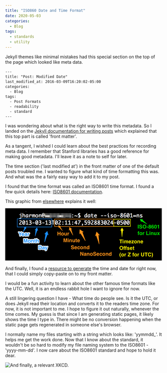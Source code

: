 ```yaml
---
title: "ISO860 Date and Time Format"
date: 2020-05-03
categories:
  - Blog
tags:
  - standards
  - utility
---
```


Jekyll themes like minimal mistakes had this special section on the top of the page which looked like meta data.

```
---
title: "Post: Modified Date"
last_modified_at: 2016-03-09T16:20:02-05:00
categories:
  - Blog
tags:
  - Post Formats
  - readability
  - standard
---
```

I was wondering about what is the right way to write this metadata. So I landed on the [Jekyll documentation for writing posts](https://jekyllrb.com/docs/posts/#displaying-an-index-of-posts) which explained that this top part is called 'front matter'.

As a tangent, I wished I could learn about the best practices for recording meta data. I remember that Stanford libraries has a good reference for making good metadata. I'll leave it as a note to self for later.

The time section ('last modified at') in the front matter of one of the default posts troubled me. I wanted to figure what kind of time formatting this was. And what was the a fairly easy way to add it to my post.

I found that the time format was called an ISO8601 time format. I found a few quick details here: [ISO8601 documentation](https://www.iso.org/iso-8601-date-and-time-format.html).

This graphic from [elsewhere](http://apiux.com/2013/03/20/5-laws-api-dates-and-times/) explains it well:

![ISO8601 explained](/assets/images/iso-8601.png)

And finally, I found a [resource to generate](https://www.utctime.net/) the time and date for right now, that I could simply copy-paste on to my front matter.

I would be a fun activity to learn about the other famous time formats like the UTC. Well, it is an endless rabbit hole I want to ignore for now.

A still lingering question I have - What time do people see. Is it the UTC, or does Jekyll read their location and converts it to the readers time zone. For now, it is not important to me. I hope to figure it out naturally, whenever the time comes. My guess is that since I am generating static pages, it likely shows the time I type in. There might be no conversion happening when the static page gets regenerated in someone else's browser.

I normally name my files starting with a string which looks like: 'yymmdd_'. It helps me get the work done. Now that I know about the standard, it wouldn't be so hard to modify my file naming system to the ISO8601 - 'yyyy-mm-dd'. I  now care about the ISO8601 standard and hope to hold it dear.

![And finally, a relevant XKCD.](https://imgs.xkcd.com/comics/iso_8601.png)
